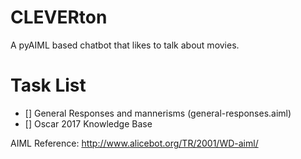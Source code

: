 # CLEVERton

A pyAIML based chatbot that likes to talk about movies.

<h1>Task List</h1>

- [] General Responses and mannerisms (general-responses.aiml)
- [] Oscar 2017 Knowledge Base

AIML Reference: http://www.alicebot.org/TR/2001/WD-aiml/
